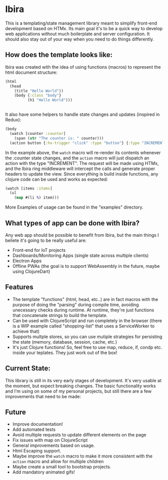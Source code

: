 # Ibira

This is a templating/state management library meant to simplify front-end development based on HTMx. Its main goal it's to be a quick way to develop web applications without much boilerplate and server configuration. It should also stay out of your way when you need to do things differently.

## How does the template looks like:
Ibira was created with the idea of using functions (macros) to represent the html document structure:
```clojure
(html
  (head
    (title "Hello World"))
    (body {:class "body"}
          (h1 "Hello World")))	
	
```
It also have some helpers to handle state changes and updates (inspired in Redux):
```clojure
(body
  (watch [counter :counter]
    (span (str "The counter is: " counter)))
  (action button {:hx-trigger "click" :type "button"} {:type "INCREMENT"} "Increment"))
```
In the example above, the `watch` macro will re-render its contents whenever the :counter state changes, and the `action` macro will just dispatch an action with the type "INCREMENT". The request will be made using HTMx, and the Ibira ring middleware will intercept the calls and generate proper headers to update the view.
Since everything is build inside functions, any clojure code can be used and works as expected: 
```clojure
(watch [items :items]
  (ul
    (map #(li %) item)))
```
	
More Examples of usage can be found in the "examples" directory.

## What types of app can be done with Ibira?
Any web app should be possible to benefit from Ibira, but the main things I beliete it's going to be really useful are:
* Front-end for IoT projects
* Dashboards/Monitoring Apps (single state across multiple clients)
* Electron Apps
* Offline PWAs (the goal is to support WebAssembly in the future, maybe using ClojureDart)

## Features
* The template "functions" (html, head, etc..) are in fact macros with the purpose of doing the "parsing" during compile time, avoiding unecessary checks during runtime. At runtime, they're just functions that concatenate strings to build the template.
* Can be used with ClojureScript and run completely in the browser (there is a WIP example called "shopping-list" that uses a ServiceWorker to achieve that)
* Supports multple stores, so you can use mutiple strategies for persisting the state (memory, database, session, cache, etc.)
* It's just Clojure functions! So, feel free to use map, reduce, if, condp etc. inside your teplates. They just work out of the box!


## Current State:
This library is still in its very early stages of development. It's very usable at the moment, but expect breaking changes.
The basic functionality works and I'm using on some of my personal projects, but still there are a few improvements that need to be made:

## Future
* Improve documentation!
* Add automated tests
* Avoid multiple requests to update different elements on the page
* Fix issues with map on ClojureScript
* General improvements based on usage.
* Html Escaping support.
* Maybe improve the `watch` macro to make it more consistent with the `action` macro and allow for multiple children
* Maybe create a small tool to bootstrap projects.
* Add mandatory animated gifs!
